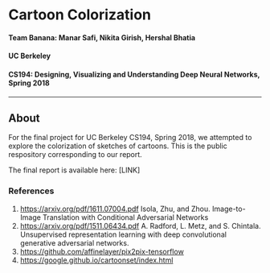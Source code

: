 # Cartoon Colorization
#### Team Banana: Manar Safi, Nikita Girish, Hershal Bhatia
#### UC Berkeley
#### CS194: Designing, Visualizing and Understanding Deep Neural Networks, Spring 2018


-----
## About
For the final project for UC Berkeley CS194, Spring 2018, we attempted to explore the colorization of sketches of cartoons.
This is the public respository corresponding to our report.

The final report is available here: [LINK]

### References



1. https://arxiv.org/pdf/1611.07004.pdf  Isola, Zhu, and Zhou. Image-to-Image Translation with Conditional Adversarial Networks
2. https://arxiv.org/pdf/1511.06434.pdf A. Radford, L. Metz, and S. Chintala. Unsupervised representation learning with deep convolutional generative adversarial networks.
3. https://github.com/affinelayer/pix2pix-tensorflow 
4. https://google.github.io/cartoonset/index.html 
